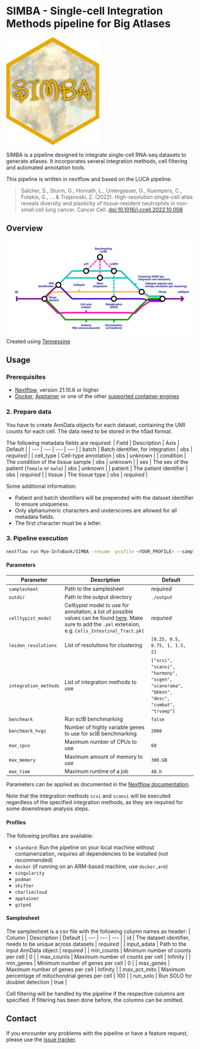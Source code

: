 # SIMBA - **S**ingle-cell **I**ntegration **M**ethods pipeline for **B**ig **A**tlases

<img src="./www/SIMBA_sticker.png" width="250">

SIMBA is a pipeline designed to integrate single-cell RNA-seq datasets to generate atlases. It incorporates several integration methods, cell filtering and automated annotation tools.

This pipeline is written in nextflow and based on the LUCA pipeline:
  
> Salcher, S., Sturm, G., Horvath, L., Untergasser, G., Kuempers, C., Fotakis, G., ... & Trajanoski, Z. (2022). High-resolution single-cell atlas reveals diversity and plasticity of tissue-resident neutrophils in non-small cell lung cancer. Cancer Cell. [doi:10.1016/j.ccell.2022.10.008](https://doi.org/10.1016/j.ccell.2022.10.008)

## Overview

![Metro map](./www/SIMBA.png)
Created using [Tennessine](https://tennessine.co.uk/metro/f51c720e6111045)

## Usage

### Prerequisites

* [Nextflow](https://www.nextflow.io/index.html#GetStarted), version 21.10.6 or higher
* [Docker](https://docs.docker.com/get-docker/), [Apptainer](https://apptainer.org/docs/admin/main/installation.html) or one of the other [supported container engines](https://www.nextflow.io/docs/latest/container.html)

### 2. Prepare data

You have to create AnnData objects for each dataset, containing the UMI counts for each cell. The data need to be stored in the h5ad format.

The following metadata fields are required:
| Field | Description | Axis | Default |
| --- | --- | --- | --- |
| batch | Batch identifier, for integration | obs | *required* |
| cell_type | Cell-type annotation | obs | unknown |
| condition | The condition of the tissue sample | obs | unknown |
| sex | The sex of the patient (`female` or `male`) | obs | unknown |
| patient | The patient identifier | obs | *required* |
| tissue | The tissue type | obs | *required* |

Some additional information:
- Patient and batch identifiers will be prepended with the dataset identifier to ensure uniqueness.
- Only alphanumeric characters and underscores are allowed for all metadata fields.
- The first character must be a letter.

### 3. Pipeline execution

```bash
nextflow run Mye-InfoBank/SIMBA -resume -profile <YOUR_PROFILE> --samplesheet "samplesheet.csv"
```

#### Parameters
| Parameter | Description | Default |
| --- | --- | --- |
| `samplesheet` | Path to the samplesheet | *required* |
| `outdir` | Path to the output directory | `./output` |
| `celltypist_model` | Celltypist model to use for annotation, a list of possible values can be found [here](https://www.celltypist.org/models). Make sure to add the `.pkl` extension, e.g. `Cells_Intestinal_Tract.pkl` | *requried* |
| `leiden_resolutions` | List of resolutions for clustering | `[0.25, 0.5, 0.75, 1, 1.5, 2]` |
| `integration_methods` | List of integration methods to use | `["scvi", "scanvi", "harmony", "scgen", "scanorama", "bbknn", "desc", "combat", "trvaep"]` |
| `benchmark` | Run scIB benchmarking | `false` |
| `benchmark_hvgs` | Number of highly variable genes to use for scIB benchmarking | `2000` |
| `max_cpus` | Maximum number of CPUs to use | `60` |
| `max_memory` | Maximum amount of memory to use | `300.GB` |
| `max_time` | Maximum runtime of a job | `48.h` |

Parameters can be applied as documented in the [Nextflow documentation](https://www.nextflow.io/docs/latest/config.html#configuration).

Note that the integration methods `scvi` and `scanvi` will be executed regardless of the specified integration methods, as they are required for some downstream analysis steps.

#### Profiles
The following profiles are available:
- `standard`: Run the pipeline on your local machine without containerization, requires all dependencies to be installed (not recommended)
- `docker` (if running on an ARM-based machine, use `docker,arm`)
- `singularity`
- `podman`
- `shifter`
- `charliecloud`
- `apptainer`
- `gitpod`

#### Samplesheet
The samplesheet is a csv file with the following column names as header:
| Column | Description | Default |
| --- | --- | --- |
| id | The dataset identifier, needs to be unique across datasets | *required* |
| input_adata | Path to the input AnnData object | *required* |
| min_counts | Minimum number of counts per cell | 0 |
| max_counts | Maximum number of counts per cell | Infinity |
| min_genes | Minimum number of genes per cell | 0 |
| max_genes | Maximum number of genes per cell | Infinity |
| max_pct_mito | Maximum percentage of mitochondrial genes per cell | 100 |
| run_solo | Run SOLO for doublet detection | true |

Cell filtering will be handled by the pipeline if the respective columns are specified. If filtering has been done before, the columns can be omitted.

## Contact

If you encounter any problems with the pipeline or have a feature request, please use the [issue tracker](https://github.com/Mye-InfoBank/atlas-pipeline/issues).
